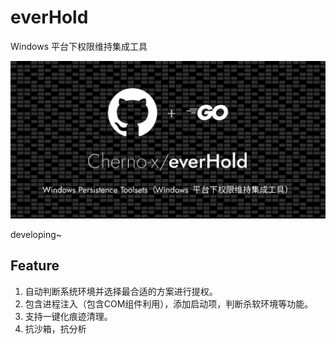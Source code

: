 # everHold
Windows 平台下权限维持集成工具 

![everHold](./assets/everHold-1719483154253-2.png)

developing~

## Feature
1. 自动判断系统环境并选择最合适的方案进行提权。
2. 包含进程注入（包含COM组件利用），添加启动项，判断杀软环境等功能。
3. 支持一键化痕迹清理。
4. 抗沙箱，抗分析

